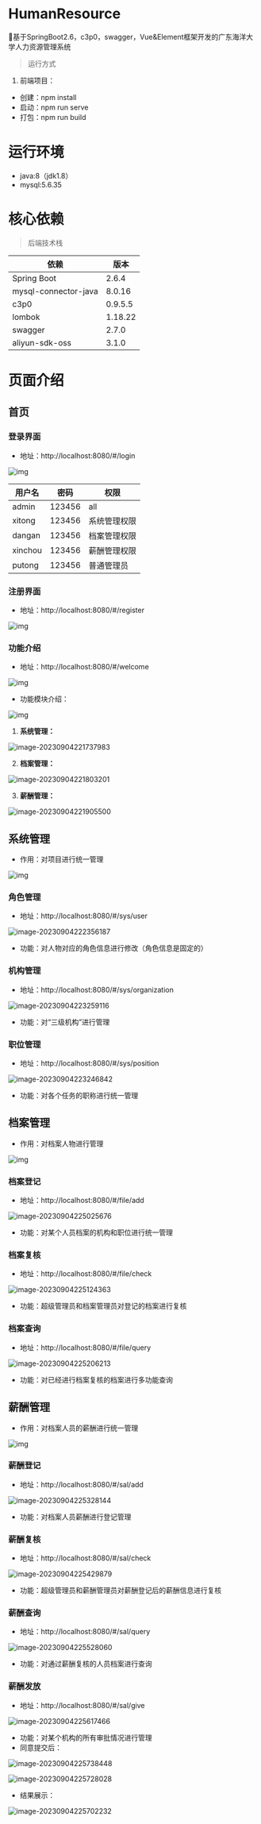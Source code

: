 # HumanResource
🥇基于SpringBoot2.6，c3p0，swagger，Vue&Element框架开发的广东海洋大学人力资源管理系统

> 运行方式

1. 前端项目：

* 创建：npm install
* 启动：npm run serve
* 打包：npm run build



# 运行环境

- java:8（jdk1.8）
- mysql:5.6.35



# 核心依赖

> 后端技术栈

| 依赖                 | 版本    |
| -------------------- | ------- |
| Spring Boot          | 2.6.4   |
| mysql-connector-java | 8.0.16  |
| c3p0                 | 0.9.5.5 |
| lombok               | 1.18.22 |
| swagger              | 2.7.0   |
| aliyun-sdk-oss       | 3.1.0   |



# 页面介绍

## 首页

### 登录界面

* 地址：http://localhost:8080/#/login

![img](https://cocochimp-markdown-img.oss-cn-beijing.aliyuncs.com/clip_image020.jpg)

| 用户名  | 密码   | 权限         |
| ------- | ------ | ------------ |
| admin   | 123456 | all          |
| xitong  | 123456 | 系统管理权限 |
| dangan  | 123456 | 档案管理权限 |
| xinchou | 123456 | 薪酬管理权限 |
| putong  | 123456 | 普通管理员   |



### 注册界面

* 地址：http://localhost:8080/#/register

![img](https://cocochimp-markdown-img.oss-cn-beijing.aliyuncs.com/clip_image022.jpg)



### 功能介绍

* 地址：http://localhost:8080/#/welcome

![img](https://cocochimp-markdown-img.oss-cn-beijing.aliyuncs.com/clip_image024.jpg)

* 功能模块介绍：

![img](https://cocochimp-img.oss-cn-beijing.aliyuncs.com/23-03/20230904222949.png)

1. **系统管理：**

![image-20230904221737983](https://cocochimp-img.oss-cn-beijing.aliyuncs.com/23-03/20230904221738.png)

2. **档案管理：**

![image-20230904221803201](https://cocochimp-img.oss-cn-beijing.aliyuncs.com/23-03/20230904221803.png)

3. **薪酬管理：**

![image-20230904221905500](https://cocochimp-img.oss-cn-beijing.aliyuncs.com/23-03/20230904221905.png)



## 系统管理

* 作用：对项目进行统一管理

![img](https://cocochimp-img.oss-cn-beijing.aliyuncs.com/23-03/20230904223029.png)

### 角色管理

* 地址：http://localhost:8080/#/sys/user

![image-20230904222356187](https://cocochimp-img.oss-cn-beijing.aliyuncs.com/23-03/20230904222356.png)

* 功能：对人物对应的角色信息进行修改（角色信息是固定的）



### 机构管理

* 地址：http://localhost:8080/#/sys/organization

![image-20230904223259116](https://cocochimp-img.oss-cn-beijing.aliyuncs.com/23-03/20230904223259.png)

* 功能：对“三级机构”进行管理



### 职位管理

* 地址：http://localhost:8080/#/sys/position

![image-20230904223246842](https://cocochimp-img.oss-cn-beijing.aliyuncs.com/23-03/20230904223246.png)

* 功能：对各个任务的职称进行统一管理



## 档案管理

* 作用：对档案人物进行管理

![img](https://cocochimp-img.oss-cn-beijing.aliyuncs.com/23-03/20230904223041.png)

### 档案登记

* 地址：http://localhost:8080/#/file/add

![image-20230904225025676](https://cocochimp-img.oss-cn-beijing.aliyuncs.com/23-03/20230904225025.png)

* 功能：对某个人员档案的机构和职位进行统一管理



### 档案复核

* 地址：http://localhost:8080/#/file/check

![image-20230904225124363](https://cocochimp-img.oss-cn-beijing.aliyuncs.com/23-03/20230904225124.png)

* 功能：超级管理员和档案管理员对登记的档案进行复核



### 档案查询

* 地址：http://localhost:8080/#/file/query

![image-20230904225206213](https://cocochimp-img.oss-cn-beijing.aliyuncs.com/23-03/20230904225206.png)

* 功能：对已经进行档案复核的档案进行多功能查询



## 薪酬管理

* 作用：对档案人员的薪酬进行统一管理

![img](https://cocochimp-img.oss-cn-beijing.aliyuncs.com/23-03/20230904223049.png)

### 薪酬登记

* 地址：http://localhost:8080/#/sal/add

![image-20230904225328144](https://cocochimp-img.oss-cn-beijing.aliyuncs.com/23-03/20230904225328.png)

* 功能：对档案人员薪酬进行登记管理



### 薪酬复核

* 地址：http://localhost:8080/#/sal/check

![image-20230904225429879](https://cocochimp-img.oss-cn-beijing.aliyuncs.com/23-03/20230904225429.png)

* 功能：超级管理员和薪酬管理员对薪酬登记后的薪酬信息进行复核



### 薪酬查询

* 地址：http://localhost:8080/#/sal/query

![image-20230904225528060](https://cocochimp-img.oss-cn-beijing.aliyuncs.com/23-03/20230904225528.png)

* 功能：对通过薪酬复核的人员档案进行查询



### 薪酬发放

* 地址：http://localhost:8080/#/sal/give

![image-20230904225617466](https://cocochimp-img.oss-cn-beijing.aliyuncs.com/23-03/20230904225617.png)

* 功能：对某个机构的所有审批情况进行管理
* 同意提交后：

![image-20230904225738448](https://cocochimp-img.oss-cn-beijing.aliyuncs.com/23-03/20230904225738.png)

![image-20230904225728028](https://cocochimp-img.oss-cn-beijing.aliyuncs.com/23-03/20230904225728.png)

* 结果展示：

![image-20230904225702232](https://cocochimp-img.oss-cn-beijing.aliyuncs.com/23-03/20230904225702.png)



